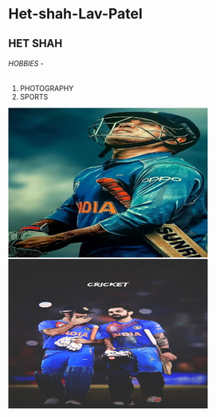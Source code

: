 # Het-shah-Lav-Patel
## HET SHAH
###### HOBBIES -
1) PHOTOGRAPHY
2) SPORTS



  


<img src="images/IMG1.jpg" alt="Image Alt Text" width="400" height="300">
















<img src="images/IMG2.jpg" alt="Image Alt Text" width="400" height="300">


